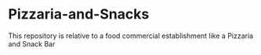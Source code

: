 # Pizzaria-and-Snacks
 This repository is relative to a food commercial establishment like a Pizzaria and Snack Bar
